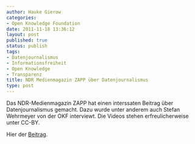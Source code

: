 ```yaml
---
author: Hauke Gierow
categories:
- Open Knowledge Foundation
date: 2011-11-18 13:36:12
layout: post
published: true
status: publish
tags:
- Datenjournalismus
- Informationsfreiheit
- Open Knowledge
- Transparenz
title: NDR Medienmagazin ZAPP über Datenjournalismus
type: post
---
```


Das NDR-Medienmagazin ZAPP hat einen interssaten Beitrag über Datenjournalismus gemacht. Dazu wurde unter anderem auch Stefan Wehrmeyer von der OKF interviewt. Die Videos stehen erfreulicherweise unter CC-BY.

Hier der [Beitrag](http://www.ndr.de/fernsehen/sendungen/zapp/internet/datenjournalismus105.html).